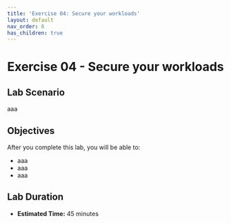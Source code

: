 ```yaml
---
title: 'Exercise 04: Secure your workloads'
layout: default
nav_order: 6
has_children: true
---
```


# Exercise 04 - Secure your workloads

## Lab Scenario

aaa

## Objectives

After you complete this lab, you will be able to:

* aaa
* aaa
* aaa

## Lab Duration

* **Estimated Time:** 45 minutes